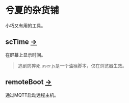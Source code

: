 # 兮夏的杂货铺

小巧又有用的工具。

## scTime [→](scTime)

在屏幕上显示时间。

> 追剧防猝死.user.js是一个油猴脚本，仅在浏览器生效。

## remoteBoot [→](remoteBoot)

通过MQTT启动远程主机。
